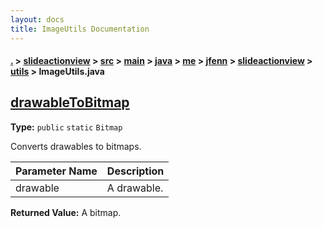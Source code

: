 ```yaml
---
layout: docs
title: ImageUtils Documentation
---
```

#### [.](./../../../../../../../../index) > [slideactionview](./../../../../../../../index) > [src](./../../../../../../index) > [main](./../../../../../index) > [java](./../../../../index) > [me](./../../../index) > [jfenn](./../../index) > [slideactionview](./../index) > [utils](./index) > **ImageUtils.java**

## [drawableToBitmap](https://github.com/fennifith/SlideActionView/blob/master/slideactionview/src/main/java/me/jfenn/slideactionview/utils/ImageUtils.java#L13)

**Type:** `public` `static` `Bitmap`

Converts drawables to bitmaps. 





|Parameter Name|Description|
|-----|-----|
|drawable|A drawable.|


**Returned Value:**  A bitmap.  








